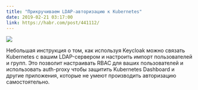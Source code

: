 ```yaml
---
title: "Прикручиваем LDAP-авторизацию к Kubernetes"
date: 2019-02-21 03:17:00
link: https://habr.com/post/441112/
---
```


![](https://habrastorage.org/webt/kj/60/vi/kj60vi6ugv7bunlqdts2nlr2vja.png)

Небольшая инструкция о том, как используя Keycloak можно связать Kubernetes с вашим LDAP-сервером и настроить импорт пользователей и групп. Это позволит настраивать RBAC для ваших пользователей и использовать auth-proxy чтобы защитить Kubernetes Dashboard и другие приложения, которые не умеют производить авторизацию самостоятельно.

<!--more-->
